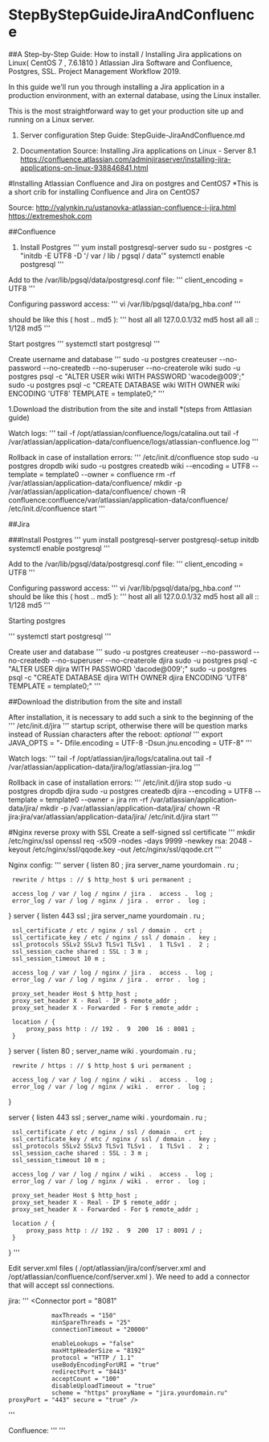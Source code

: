 # StepByStepGuideJiraAndConfluence
##A Step-by-Step Guide: How to install / Installing Jira applications on Linux( CentOS 7 , 7.6.1810 ) Atlassian Jira Software and Confluence, Postgres, SSL. Project Management Workflow 2019. 

In this guide we'll run you through installing a Jira application in a production environment, with an external database, using the Linux installer.

This is the most straightforward way to get your production site up and running on a Linux server.

1. Server configuration Step Guide: 
StepGuide-JiraAndConfluence.md

2. Documentation Source: Installing Jira applications on Linux - Server 8.1 
https://confluence.atlassian.com/adminjiraserver/installing-jira-applications-on-linux-938846841.html

#Installing Atlassian Confluence and Jira on postgres and CentOS7
*This is a short crib for installing Confluence and Jira on CentOS7

Source: 
http://valynkin.ru/ustanovka-atlassian-confluence-i-jira.html
https://extremeshok.com

##Confluence
1. Install Postgres
'''
yum install postgresql-server
sudo su - postgres -c "initdb -E UTF8 -D '/ var / lib / pgsql / data'"
systemctl enable postgresql
'''

Add to the /var/lib/pgsql/data/postgresql.conf file:
'''
client_encoding = UTF8
'''
  
Configuring password access:
'''
vi /var/lib/pgsql/data/pg_hba.conf
'''
  
should be like this ( host .. md5 ):
'''
host all all 127.0.0.1/32 md5
host all all :: 1/128 md5
'''
  
Start postgres
'''
systemctl start postgresql
'''
  
Create username and database
'''
sudo -u postgres createuser --no-password --no-createdb --no-superuser --no-createrole wiki
sudo -u postgres psql -c "ALTER USER wiki WITH PASSWORD 'wacode@009';"
sudo -u postgres psql -c "CREATE DATABASE wiki WITH OWNER wiki ENCODING 'UTF8' TEMPLATE = template0;"
'''
  
1.Download the distribution from the site and install 
*(steps from Attlasian guide)

Watch logs:
'''
tail -f /opt/atlassian/confluence/logs/catalina.out
tail -f /var/atlassian/application-data/confluence/logs/atlassian-confluence.log
'''
  
Rollback in case of installation errors:
'''
/etc/init.d/confluence stop
 sudo -u postgres dropdb wiki
 sudo -u postgres createdb wiki --encoding = UTF8 --template = template0 --owner = confluence
 rm -rf /var/atlassian/application-data/confluence/
 mkdir -p /var/atlassian/application-data/confluence/
 chown -R confluence:confluence/var/atlassian/application-data/confluence/
 /etc/init.d/confluence start
'''
  
##Jira

###Install Postgres
'''
yum install postgresql-server
postgresql-setup initdb
systemctl enable postgresql
'''
  
Add to the /var/lib/pgsql/data/postgresql.conf file:
'''
client_encoding = UTF8
'''

Configuring password access:
'''
vi /var/lib/pgsql/data/pg_hba.conf
'''
should be like this ( host .. md5 ):
'''
host    all     all     127.0.0.1/32    md5
host    all     all     :: 1/128        md5
'''
  
Starting postgres

'''
systemctl start postgresql
'''

Create user and database
'''
sudo -u postgres createuser --no-password --no-createdb --no-superuser --no-createrole djira
 sudo -u postgres psql -c "ALTER USER djira WITH PASSWORD 'dacode@009';"
 sudo -u postgres psql -c "CREATE DATABASE djira WITH OWNER djira ENCODING 'UTF8' TEMPLATE = template0;"
'''
  
##Download the distribution from the site and install

After installation, it is necessary to add such a sink to the beginning of the 
'''
/etc/init.d/jira
'''
 startup script, otherwise there will be question marks instead of Russian characters after the reboot:
*optional*
'''
export JAVA_OPTS = "- Dfile.encoding = UTF-8 -Dsun.jnu.encoding = UTF-8"
'''
  
Watch logs:
'''
tail -f /opt/atlassian/jira/logs/catalina.out
tail -f /var/atlassian/application-data/jira/log/atlassian-jira.log
'''
  
Rollback in case of installation errors:
'''
/etc/init.d/jira stop
 sudo -u postgres dropdb djira
 sudo -u postgres createdb djira --encoding = UTF8 --template = template0 --owner = jira
 rm -rf /var/atlassian/application-data/jira/
 mkdir -p /var/atlassian/application-data/jira/
 chown -R jira:jira/var/atlassian/application-data/jira/
 /etc/init.d/jira start
'''
  
#Nginx reverse proxy with SSL
Create a self-signed ssl certificate
'''
mkdir /etc/nginx/ssl
openssl req -x509 -nodes -days 9999 -newkey rsa: 2048 -keyout /etc/nginx/ssl/qqode.key -out /etc/nginx/ssl/qqode.crt
'''
  
Nginx config:
'''
 server {
     listen 80 ;
     jira server_name  yourdomain .  ru ;

     rewrite / https : // $ http_host $ uri permanent ;

     access_log / var / log / nginx / jira .  access .  log ;
     error_log / var / log / nginx / jira .  error .  log ;
 }
 server {
     listen 443 ssl ;
     jira server_name  yourdomain .  ru ;

     ssl_certificate / etc / nginx / ssl / domain .  crt ;
     ssl_certificate_key / etc / nginx / ssl / domain .  key ;
     ssl_protocols SSLv2 SSLv3 TLSv1 TLSv1 .  1 TLSv1 .  2 ;
     ssl_session_cache shared : SSL : 3 m ;
     ssl_session_timeout 10 m ;

     access_log / var / log / nginx / jira .  access .  log ;
     error_log / var / log / nginx / jira .  error .  log ;

     proxy_set_header Host $ http_host ;
     proxy_set_header X - Real - IP $ remote_addr ;
     proxy_set_header X - Forwarded - For $ remote_addr ;

     location / {
         proxy_pass http : // 192 .  9  200  16 : 8081 ;
     }
 }
 server {
     listen 80 ;
     server_name wiki .  yourdomain .  ru ;

     rewrite / https : // $ http_host $ uri permanent ;

     access_log / var / log / nginx / wiki .  access .  log ;
     error_log / var / log / nginx / wiki .  error .  log ;
 }

 server {
     listen 443 ssl ;
     server_name wiki .  yourdomain .  ru ;

     ssl_certificate / etc / nginx / ssl / domain .  crt ;
     ssl_certificate_key / etc / nginx / ssl / domain .  key ;
     ssl_protocols SSLv2 SSLv3 TLSv1 TLSv1 .  1 TLSv1 .  2 ;
     ssl_session_cache shared : SSL : 3 m ;
     ssl_session_timeout 10 m ;

     access_log / var / log / nginx / wiki .  access .  log ;
     error_log / var / log / nginx / wiki .  error .  log ;

     proxy_set_header Host $ http_host ;
     proxy_set_header X - Real - IP $ remote_addr ;
     proxy_set_header X - Forwarded - For $ remote_addr ;

     location / {
         proxy_pass http : // 192 .  9  200  17 : 8091 / ;
     }
 }
'''
 
Edit server.xml files ( 
/opt/atlassian/jira/conf/server.xml
and
/opt/atlassian/confluence/conf/server.xml
). 
We need to add a connector that will accept ssl connections.

jira:
 '''
<Connector port = "8081"

                maxThreads = "150"
                minSpareThreads = "25"
                connectionTimeout = "20000"

                enableLookups = "false"
                maxHttpHeaderSize = "8192"
                protocol = "HTTP / 1.1"
                useBodyEncodingForURI = "true"
                redirectPort = "8443"
                acceptCount = "100"
                disableUploadTimeout = "true"
                scheme = "https" proxyName = "jira.yourdomain.ru" proxyPort = "443" secure = "true" />
'''
  
Confluence:
'''
<Connector port = "8091"
            maxThreads = "48"
            minSpareThreads = "10"
            connectionTimeout = "20000"
            enableLookups = "false"
            maxHttpHeaderSize = "8192"
            protocol = "HTTP / 1.1"
            useBodyEncodingForURI = "true"
            redirectPort = "8443"
            acceptCount = "10"
            URIEncoding = "UTF-8"
            disableUploadTimeout = "true"
            scheme = "https" proxyName = "wiki.yourdomain.ru" proxyPort = "443" secure = "true" />
'''
  
